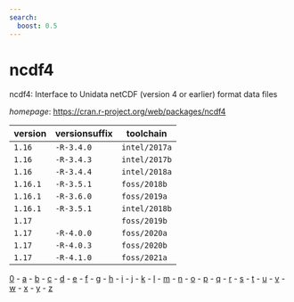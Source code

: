 ```yaml
---
search:
  boost: 0.5
---
```

# ncdf4

ncdf4: Interface to Unidata netCDF (version 4 or earlier) format data files

*homepage*: <https://cran.r-project.org/web/packages/ncdf4>

version | versionsuffix | toolchain
--------|---------------|----------
``1.16`` | ``-R-3.4.0`` | ``intel/2017a``
``1.16`` | ``-R-3.4.3`` | ``intel/2017b``
``1.16`` | ``-R-3.4.4`` | ``intel/2018a``
``1.16.1`` | ``-R-3.5.1`` | ``foss/2018b``
``1.16.1`` | ``-R-3.6.0`` | ``foss/2019a``
``1.16.1`` | ``-R-3.5.1`` | ``intel/2018b``
``1.17`` |  | ``foss/2019b``
``1.17`` | ``-R-4.0.0`` | ``foss/2020a``
``1.17`` | ``-R-4.0.3`` | ``foss/2020b``
``1.17`` | ``-R-4.1.0`` | ``foss/2021a``

[0](../0/index.md) - [a](../a/index.md) - [b](../b/index.md) - [c](../c/index.md) - [d](../d/index.md) - [e](../e/index.md) - [f](../f/index.md) - [g](../g/index.md) - [h](../h/index.md) - [i](../i/index.md) - [j](../j/index.md) - [k](../k/index.md) - [l](../l/index.md) - [m](../m/index.md) - [n](../n/index.md) - [o](../o/index.md) - [p](../p/index.md) - [q](../q/index.md) - [r](../r/index.md) - [s](../s/index.md) - [t](../t/index.md) - [u](../u/index.md) - [v](../v/index.md) - [w](../w/index.md) - [x](../x/index.md) - [y](../y/index.md) - [z](../z/index.md)

